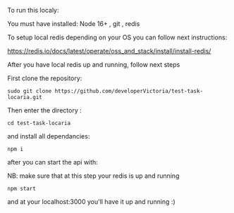 To run this localy:

You must have installed: Node 16+ , git , redis


To setup local redis depending on your OS you can follow next instructions:

https://redis.io/docs/latest/operate/oss_and_stack/install/install-redis/

After you have local redis up and running, follow next steps

First clone the repository:

`sudo git clone https://github.com/developerVictoria/test-task-locaria.git`

Then enter the directory :

`cd test-task-locaria `

and install all dependancies:

`npm i `

after you can start the api with:

NB: make sure that at this step your redis is up and running

`npm start`

and at your localhost:3000 you'll have it up and running :)
